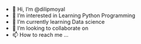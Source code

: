 - 👋 Hi, I’m @dilipmoyal
- 👀 I’m interested in Learning Python Programming
- 🌱 I’m currently learning Data science 
- 💞️ I’m looking to collaborate on 
- 📫 How to reach me ...

<!---
dilipmoyal/dilipmoyal is a ✨ special ✨ repository because its `README.md` (this file) appears on your GitHub profile.
You can click the Preview link to take a look at your changes.
--->
